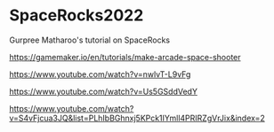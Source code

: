 # SpaceRocks2022
 Gurpree Matharoo's tutorial on SpaceRocks
 
 https://gamemaker.io/en/tutorials/make-arcade-space-shooter
 
 https://www.youtube.com/watch?v=nwlvT-L9vFg
 
 https://www.youtube.com/watch?v=Us5GSddVedY
 
 https://www.youtube.com/watch?v=S4vFjcua3JQ&list=PLhIbBGhnxj5KPck1IYmll4PRIRZgVrJix&index=2
